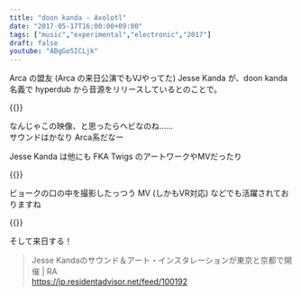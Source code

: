 ```yaml
---
title: "doon kanda - Axolotl"
date: "2017-05-17T16:00:00+09:00"
tags: ["music","experimental","electronic","2017"]
draft: false
youtube: "ABgGo5ICLjk"
---
```


Arca の盟友 (Arca の来日公演でもVJやってた) Jesse Kanda が、doon kanda 名義で hyperdub から音源をリリースしているとのことで。

{{<youtube ABgGo5ICLjk>}}

なんじゃこの映像、と思ったらヘビなのね……  
サウンドはかなり Arca系だなー 

Jesse Kanda は他にも FKA Twigs のアートワークやMVだったり

{{<youtube kFtMl-uipA8>}}

ビョークの口の中を撮影したっつう MV  (しかもVR対応) などでも活躍されておりますね

{{<youtube iIhLCXmrCm8>}}

そして来日する！

> Jesse Kandaのサウンド＆アート・インスタレーションが東京と京都で開催 | RA  
> https://jp.residentadvisor.net/feed/100192
